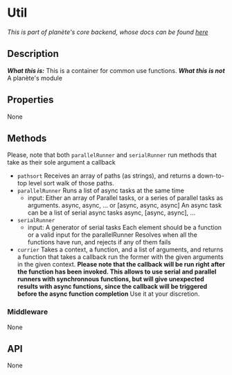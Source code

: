 # Util
*This is part of planète's core backend, whose docs can be found [here](../README.md)*

## Description
***What this is:*** This is a container for common use functions.
***What this is not*** A planète's module

## Properties
None

## Methods
Please, note that both `parallelRunner` and `serialRunner` run methods that take as their sole argument a callback

  - `pathsort` Receives an array of paths (as strings), and returns a down-to-top level sort walk of those paths.
  - `parallelRunner` Runs a list of async tasks at the same time
    - input: Either an array of Parallel tasks, or a series of parallel tasks as arguments.
        async, async, ...
      or
        [async, async, async]
      An async task can be a list of serial async tasks
        async, [async, async], ...
  - `serialRunner`
    - input: A generator of serial tasks
      Each element should be a function or a valid input for the parallelRunner
      Resolves when all the functions have run, and rejects if any of them fails
  - `currier` Takes a context, a function, and a list of arguments, and returns a function that takes a callback run the former with the given arguments in the given context. **Please note that the callback will be run right after the function has been invoked. This allows to use serial and parallel runners with synchronnous functions, but will give unexpected results with async functions, since the callback will be triggered before the async function completion** Use it at your discretion.

### Middleware
None

## API
None
